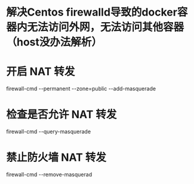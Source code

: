 # 解决Centos firewalld导致的docker容器内无法访问外网，无法访问其他容器（host没办法解析）

# 开启 NAT 转发
firewall-cmd --permanent --zone=public --add-masquerade

# 检查是否允许 NAT 转发
firewall-cmd --query-masquerade

# 禁止防火墙 NAT 转发
firewall-cmd --remove-masquerad


